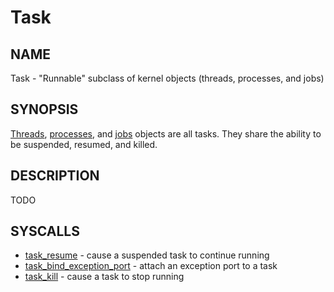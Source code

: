# Task

## NAME

Task - "Runnable" subclass of kernel objects (threads, processes, and jobs)

## SYNOPSIS

[Threads](thread.md), [processes](process.md), and [jobs](job.md) objects
are all tasks. They share the ability to be suspended, resumed, and
killed.

## DESCRIPTION

TODO

## SYSCALLS

+ [task_resume](../syscalls/task_resume.md) - cause a suspended task to continue running
+ [task_bind_exception_port](../syscalls/task_bind_exception_port.md) - attach an exception port to a task
+ [task_kill](../syscalls/task_kill.md) - cause a task to stop running
